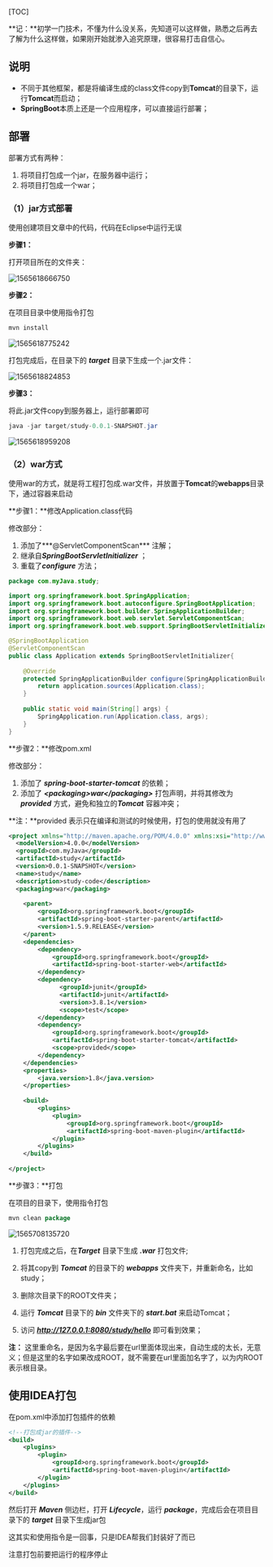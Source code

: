 [TOC]

**记：**初学一门技术，不懂为什么没关系，先知道可以这样做，熟悉之后再去了解为什么这样做，如果刚开始就渗入追究原理，很容易打击自信心。

## 说明

- 不同于其他框架，都是将编译生成的class文件copy到**Tomcat**的目录下，运行**Tomcat**而启动；
- **SpringBoot**本质上还是一个应用程序，可以直接运行部署；

## 部署

部署方式有两种：

1. 将项目打包成一个jar，在服务器中运行；
2. 将项目打包成一个war；

### （1）jar方式部署

使用创建项目文章中的代码，代码在Eclipse中运行无误

**步骤1：**

打开项目所在的文件夹：

![1565618666750](1565618666750.png)

**步骤2：**

在项目目录中使用指令打包

```java
mvn install
```

![1565618775242](1565618775242.png)

打包完成后，在目录下的 ***target*** 目录下生成一个.jar文件：

![1565618824853](1565618824853.png)

**步骤3：**

将此.jar文件copy到服务器上，运行部署即可

```java
java -jar target/study-0.0.1-SNAPSHOT.jar
```

![1565618959208](1565618959208.png)

### （2）war方式

使用war的方式，就是将工程打包成.war文件，并放置于**Tomcat**的**webapps**目录下，通过容器来启动

**步骤1：**修改Application.class代码

修改部分：

1. 添加了***@ServletComponentScan*** 注解；
2. 继承自***SpringBootServletInitializer*** ；
3. 重载了***configure*** 方法；

```java
package com.myJava.study;

import org.springframework.boot.SpringApplication;
import org.springframework.boot.autoconfigure.SpringBootApplication;
import org.springframework.boot.builder.SpringApplicationBuilder;
import org.springframework.boot.web.servlet.ServletComponentScan;
import org.springframework.boot.web.support.SpringBootServletInitializer;

@SpringBootApplication
@ServletComponentScan
public class Application extends SpringBootServletInitializer{
    
    @Override
    protected SpringApplicationBuilder configure(SpringApplicationBuilder application) {
        return application.sources(Application.class);
    }
    
    public static void main(String[] args) {
        SpringApplication.run(Application.class, args);
    }
}
```

**步骤2：**修改pom.xml

修改部分：

1. 添加了 ***spring-boot-starter-tomcat*** 的依赖；
2. 添加了 ***\<packaging>war\</packaging>*** 打包声明，并将其修改为 ***provided*** 方式，避免和独立的***Tomcat*** 容器冲突；

**注：**provided 表示只在编译和测试的时候使用，打包的使用就没有用了

```xml
<project xmlns="http://maven.apache.org/POM/4.0.0" xmlns:xsi="http://www.w3.org/2001/XMLSchema-instance" xsi:schemaLocation="http://maven.apache.org/POM/4.0.0 http://maven.apache.org/xsd/maven-4.0.0.xsd">
  <modelVersion>4.0.0</modelVersion>
  <groupId>com.myJava</groupId>
  <artifactId>study</artifactId>
  <version>0.0.1-SNAPSHOT</version>
  <name>study</name>
  <description>study-code</description>
  <packaging>war</packaging>
  
	<parent>
		<groupId>org.springframework.boot</groupId>
		<artifactId>spring-boot-starter-parent</artifactId>
		<version>1.5.9.RELEASE</version>
	</parent>
	<dependencies>
        <dependency>
            <groupId>org.springframework.boot</groupId>
            <artifactId>spring-boot-starter-web</artifactId>
        </dependency>
        <dependency>
              <groupId>junit</groupId>
              <artifactId>junit</artifactId>
              <version>3.8.1</version>
              <scope>test</scope>
        </dependency>
        <dependency>
        	<groupId>org.springframework.boot</groupId>
        	<artifactId>spring-boot-starter-tomcat</artifactId>
        	<scope>provided</scope>
        </dependency>
	</dependencies>
    <properties>
        <java.version>1.8</java.version>
    </properties>
 
    <build>
        <plugins>
            <plugin>
                <groupId>org.springframework.boot</groupId>
                <artifactId>spring-boot-maven-plugin</artifactId>
            </plugin>
        </plugins>
    </build>
  
</project>
```

**步骤3：**打包

在项目的目录下，使用指令打包

```java
mvn clean package
```

![1565708135720](1565708135720.png)

1. 打包完成之后，在***Target*** 目录下生成 ***.war*** 打包文件;

2. 将其copy到 ***Tomcat*** 的目录下的 ***webapps*** 文件夹下，并重新命名，比如study；
3. 删除次目录下的ROOT文件夹；
4. 运行 ***Tomcat*** 目录下的 ***bin*** 文件夹下的 ***start.bat*** 来启动Tomcat；
5. 访问 ***http://127.0.0.1:8080/study/hello*** 即可看到效果；

**注：** 这里重命名，是因为名字最后要在url里面体现出来，自动生成的太长，无意义；但是这里的名字如果改成ROOT，就不需要在url里面加名字了，以为内ROOT表示根目录。

##  使用IDEA打包

在pom.xml中添加打包插件的依赖

```xml
<!--打包成jar的插件-->
<build>
	<plugins>
		<plugin>
			<groupId>org.springframework.boot</groupId>
			<artifactId>spring-boot-maven-plugin</artifactId>
		</plugin>
	</plugins>
</build>
```

然后打开 ***Maven*** 侧边栏，打开 ***Lifecycle***，运行 ***package***，完成后会在项目目录下的 ***target*** 目录下生成jar包

这其实和使用指令是一回事，只是IDEA帮我们封装好了而已

注意打包前要把运行的程序停止